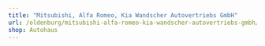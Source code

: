 ```yaml
---
title: "Mitsubishi, Alfa Romeo, Kia Wandscher Autovertriebs GmbH"
url: /oldenburg/mitsubishi-alfa-romeo-kia-wandscher-autovertriebs-gmbh/
shop: Autohaus
---
```

